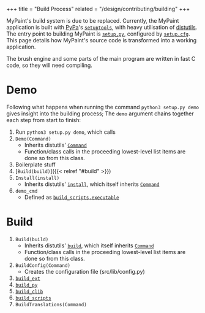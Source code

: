 +++
title = "Build Process"
related = "/design/contributing/building"
+++

MyPaint's build system is due to be replaced. Currently, the MyPaint application
is built with [PyPa][pypa]'s [``setuptools``][pypa-setuptools], with heavy utilisation
of [distutils][pypa-distutils]. The entry point to building MyPaint is [``setup.py``][st-setup-py],
configured by [``setup.cfg``][st-setup-cfg]. This page details how MyPaint's source
code is transformed into a working application.<!--more-->

The brush engine and some parts of the main program are written in fast C code, so they will need compiling.

[pypa]: https://www.pypa.io/
[pypa-setuptools]: https://setuptools.pypa.io
[pypa-distutils]: https://github.com/pypa/distutils
[st-setup-py]: https://setuptools.pypa.io/en/latest/references/keywords.html
[st-setup-cfg]: https://setuptools.pypa.io/en/latest/userguide/declarative_config.html

# Demo
Following what happens when running the command ``python3 setup.py demo`` gives
insight into the building process; The ``demo`` argument chains together each step
from start to finish:

1. Run ``python3 setup.py demo``, which calls
2. ``Demo(Command)``
    - Inherits distutils' [``Command``][stCommand]
    - Function/class calls in the proceeding lowest-level list items are done so
from this class.
3. Boilerplate stuff
4. [``Build(build)``]({{< relref "#build" >}})
5. ``Install(install)``
    - Inherits distutils' [``install``][stInstall], which itself inherits [``Command``][stCommand]
6. ``demo_cmd``
    - Defined as [``build_scripts.executable``][stBuildScripts]

[stBuild]: https://github.com/pypa/distutils/blob/main/distutils/command/build.py#L18
[stCommand]: https://github.com/pypa/distutils/blob/main/distutils/cmd.py#L17
[stBuildExt]: https://github.com/pypa/distutils/blob/main/distutils/command/build_ext.py
[stBuildPy]: https://github.com/pypa/distutils/blob/main/distutils/command/build_py.py
[stBuildCLib]: https://github.com/pypa/distutils/blob/main/distutils/command/build_clib.py
[stBuildScripts]: https://github.com/pypa/distutils/blob/main/distutils/command/build_scripts.py
[stInstall]: https://github.com/pypa/distutils/blob/main/distutils/command/install.py#L182

# Build
1. ``Build(build)``
    - Inherits distutils' [``build``][stBuild], which itself inherits [``Command``][stCommand]
    - Function/class calls in the proceeding lowest-level list items are done so
from this class.
2. ``BuildConfig(Command)``
    - Creates the configuration file (src/lib/config.py)
3. [``build_ext``][stBuildExt]
4. [``build_py``][stBuildPy]
5. [``build_clib``][stBuildCLib]
6. [``build_scripts``][stBuildScripts]
7. ``BuildTranslations(Command)``
